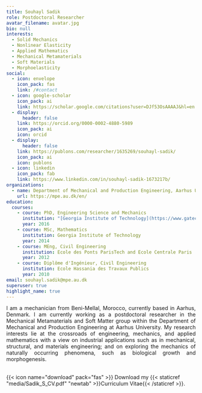 ```yaml
---
title: Souhayl Sadik
role: Postdoctoral Researcher
avatar_filename: avatar.jpg
bio: null
interests:
  - Solid Mechanics
  - Nonlinear Elasticity
  - Applied Mathematics
  - Mechanical Metamaterials
  - Soft Materials
  - Morphoelasticity
social:
  - icon: envelope
    icon_pack: fas
    link: /#contact
  - icon: google-scholar
    icon_pack: ai
    link: https://scholar.google.com/citations?user=DJf53OsAAAAJ&hl=en
  - display:
      header: false
    link: https://orcid.org/0000-0002-4880-5989
    icon_pack: ai
    icon: orcid
  - display:
      header: false
    link: https://publons.com/researcher/1635269/souhayl-sadik/
    icon_pack: ai
    icon: publons
  - icon: linkedin
    icon_pack: fab
    link: https://www.linkedin.com/in/souhayl-sadik-1673217b/
organizations:
  - name: Department of Mechanical and Production Engineering, Aarhus University
    url: https://mpe.au.dk/en/
education:
  courses:
    - course: PhD, Engineering Science and Mechanics
      institution: "[Georgia Institute of Technology](https://www.gatech.edu/), Atlanta, GA, USA"
      year: 2016
    - course: MSc, Mathematics
      institution: Georgia Institute of Technology
      year: 2014
    - course: MEng, Civil Engineering
      institution: Ecole des Ponts ParisTech and Ecole Centrale Paris
      year: 2012
    - course: Diplôme d'Ingénieur, Civil Engineering
      institution: Ecole Hassania des Travaux Publics
      year: 2010
email: souhayl.sadik@mpe.au.dk
superuser: true
highlight_name: true
---
```

<div style="text-align: justify">I am a mechanician from Beni-Mellal, Morocco, currently based in Aarhus, Denmark. I am currently working as a postdoctoral researcher in the Mechanical Metamaterials and Soft Matter group within the Department of Mechanical and Production Engineering at Aarhus University. My research interests lie at the crossroads of engineering, mechanics, and applied mathematics with a view on industrial applications such as in mechanical, structural, and materials engineering; and on exploring the mechanics of naturally occurring phenomena, such as biological growth and morphogenesis.</div></br>

{{< icon name="download" pack="fas" >}} Download my {{< staticref "media/Sadik_S_CV.pdf" "newtab" >}}Curriculum Vitae{{< /staticref >}}.